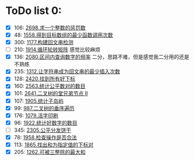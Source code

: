 # ToDo list 0: 


- [x] 106: 	 [2698.求一个整数的惩罚数](https://leetcode.cn/problems/find-the-punishment-number-of-an-integer) 
- [x] 48: 	 [1558.得到目标数组的最少函数调用次数](https://leetcode.cn/problems/minimum-numbers-of-function-calls-to-make-target-array) 
- [x] 300: 	 [1177.构建回文串检测](https://leetcode.cn/problems/can-make-palindrome-from-substring) 
- [ ] 210: 	 [1914.循环轮转矩阵](https://leetcode.cn/problems/cyclically-rotating-a-grid) 感觉比较麻烦
- [x] 136: 	 [2080.区间内查询数字的频率](https://leetcode.cn/problems/range-frequency-queries) 二分，思路不难，但是感觉我二分用的还是不熟练
- [x] 235: 	 [1312.让字符串成为回文串的最少插入次数](https://leetcode.cn/problems/minimum-insertion-steps-to-make-a-string-palindrome) 
- [x] 128: 	 [2420.找到所有好下标](https://leetcode.cn/problems/find-all-good-indices) 
- [x] 160: 	 [2563.统计公平数对的数目](https://leetcode.cn/problems/count-the-number-of-fair-pairs) 
- [x] 101: 	 [2641.二叉树的堂兄弟节点 II](https://leetcode.cn/problems/cousins-in-binary-tree-ii) 
- [x] 107: 	 [1905.统计子岛屿](https://leetcode.cn/problems/count-sub-islands) 
- [x] 99: 	 [987.二叉树的垂序遍历](https://leetcode.cn/problems/vertical-order-traversal-of-a-binary-tree) 
- [x] 176: 	 [1079.活字印刷](https://leetcode.cn/problems/letter-tile-possibilities) 
- [x] 96: 	 [1922.统计好数字的数目](https://leetcode.cn/problems/count-good-numbers) 
- [ ] 345: 	 [2305.公平分发饼干](https://leetcode.cn/problems/fair-distribution-of-cookies) 
- [x] 78: 	 [1958.检查操作是否合法](https://leetcode.cn/problems/check-if-move-is-legal) 
- [x] 113: 	 [1865.找出和为指定值的下标对](https://leetcode.cn/problems/finding-pairs-with-a-certain-sum) 
- [x] 205: 	 [1262.可被三整除的最大和](https://leetcode.cn/problems/greatest-sum-divisible-by-three) 
